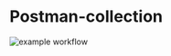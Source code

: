 # Postman-collection

![example workflow](https://github.com/vmarasinskiy/Postman-collection/actions/blank.yml/badge.svg)

